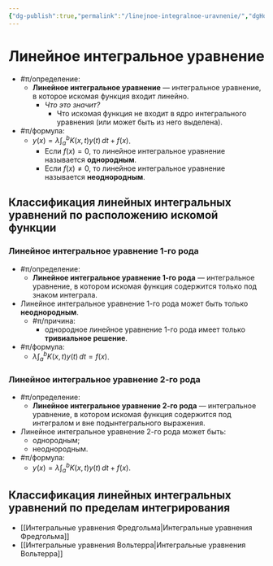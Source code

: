 ```yaml
---
{"dg-publish":true,"permalink":"/linejnoe-integralnoe-uravnenie/","dgHomeLink":true,"dgPassFrontmatter":false}
---
```



# Линейное интегральное уравнение

- #π/определение:
	- **Линейное интегральное уравнение** — интегральное уравнение, в которое искомая функция входит линейно.
		- *Что это значит?*
			- Что искомая функция не входит в ядро интегрального уравнения (или может быть из него выделена).
- #π/формула:
	- $\displaystyle y(x)=\lambda \int_{a}^b K(x,t)y(t) \, dt + f(x)$.
		- Если $f(x)=0$, то линейное интегральное уравнение называется **однородным**.
		- Если $f(x)\neq 0$, то линейное интегральное уравнение называется **неоднородным**.

## Классификация линейных интегральных уравнений по расположению искомой функции

### Линейное интегральное уравнение 1-го рода

- #π/определение:
	- **Линейное интегральное уравнение 1-го рода** — интегральное уравнение, в котором искомая функция содержится только под знаком интеграла.
- Линейное интегральное уравнение 1-го рода может быть только **неоднородным**.
	- #π/причина:
		- однородное линейное уравнение 1-го рода имеет только **тривиальное решение**.
- #π/формула:
	- $\displaystyle \lambda \int_{a}^{b} K(x,t)y(t) \, dt = f(x)$.

### Линейное интегральное уравнение 2-го рода

- #π/определение:
	- **Линейное интегральное уравнение 2-го рода** — интегральное уравнение, в котором искомая функция содержится под интегралом и вне подынтегрального выражения.
- Линейное интегральное уравнение 2-го рода может быть:
	- однородным;
	- неоднородным.
- #π/формула:
	- $\displaystyle y(x)=\lambda \int_{a}^b K(x,t)y(t) \, dt + f(x)$.

## Классификация линейных интегральных уравнений по пределам интегрирования

- [[Интегральные уравнения Фредгольма|Интегральные уравнения Фредгольма]]
- [[Интегральные уравнения Вольтерра|Интегральные уравнения Вольтерра]]
